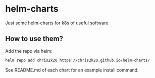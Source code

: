 # helm-charts

Just some helm-charts for k8s of useful software

## How to use them? 

Add the repo via helm: 

```bash 
helm repo add chris2k20 https://chris2k20.github.io/helm-charts/
```

See README.md of each chart for an example install command. 

